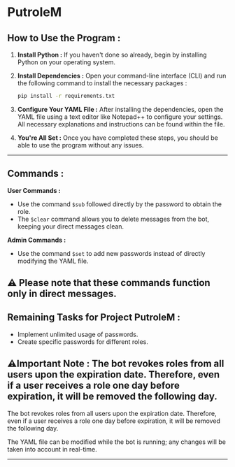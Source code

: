 # PutroleM

## **How to Use the Program :**

1. **Install Python :** If you haven't done so already, begin by installing Python on your operating system.

2. **Install Dependencies :** Open your command-line interface (CLI) and run the following command to install the necessary packages :
   ```bash
   pip install -r requirements.txt
   ```

3. **Configure Your YAML File :** After installing the dependencies, open the YAML file using a text editor like Notepad++ to configure your settings. All necessary explanations and instructions can be found within the file.

4. **You're All Set :** Once you have completed these steps, you should be able to use the program without any issues.
   
---
## **Commands :**

**User Commands :** 
- Use the command `$sub` followed directly by the password to obtain the role.
- The `$clear` command allows you to delete messages from the bot, keeping your direct messages clean.

**Admin Commands :**
- Use the command `$set` to add new passwords instead of directly modifying the YAML file.

⚠️ Please note that these commands function only in direct messages.
---

## **Remaining Tasks for Project PutroleM :**
- Implement unlimited usage of passwords.
- Create specific passwords for different roles.

## **⚠️Important Note :** The bot revokes roles from all users upon the expiration date. Therefore, even if a user receives a role one day before expiration, it will be removed the following day.
The bot revokes roles from all users upon the expiration date. Therefore, even if a user receives a role one day before expiration, it will be removed the following day.

The YAML file can be modified while the bot is running; any changes will be taken into account in real-time.

--- 
